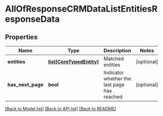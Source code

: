 # AllOfResponseCRMDataListEntitiesResponseData

## Properties
Name | Type | Description | Notes
------------ | ------------- | ------------- | -------------
**entities** | [**list[CoreTypedEntity]**](CoreTypedEntity.md) | Matched entities | [optional] 
**has_next_page** | **bool** | Indicator whether the last page has reached | [optional] 

[[Back to Model list]](../README.md#documentation-for-models) [[Back to API list]](../README.md#documentation-for-api-endpoints) [[Back to README]](../README.md)

